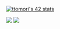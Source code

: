 [![ttomori's 42 stats](https://badge42.herokuapp.com/api/stats/ttomori?cursus=42cursus)](https://github.com/JaeSeoKim/badge42)

![](https://github-profile-summary-cards.vercel.app/api/cards/repos-per-language?username=tksx1227&theme=nord_dark)
![](https://github-profile-summary-cards.vercel.app/api/cards/most-commit-language?username=tksx1227&theme=nord_dark)
